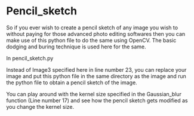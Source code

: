 # Pencil_sketch

So if you ever wish to create a pencil sketch of any image you wish to without paying for those advanced photo editing softwares then you can make use of this python file to do the same using OpenCV.
The basic dodging and buring technique is used here for the same.

In pencil_sketch.py

Instead of Image3 specified here in line number 23, you can replace your image and put this python file in the same directory as the image and run the python file to obtain a pencil sketch of the image.

You can play around with the kernel size specified in the Gaussian_blur function (Line number 17) and see how the pencil sketch gets modified as you change the kernel size.


